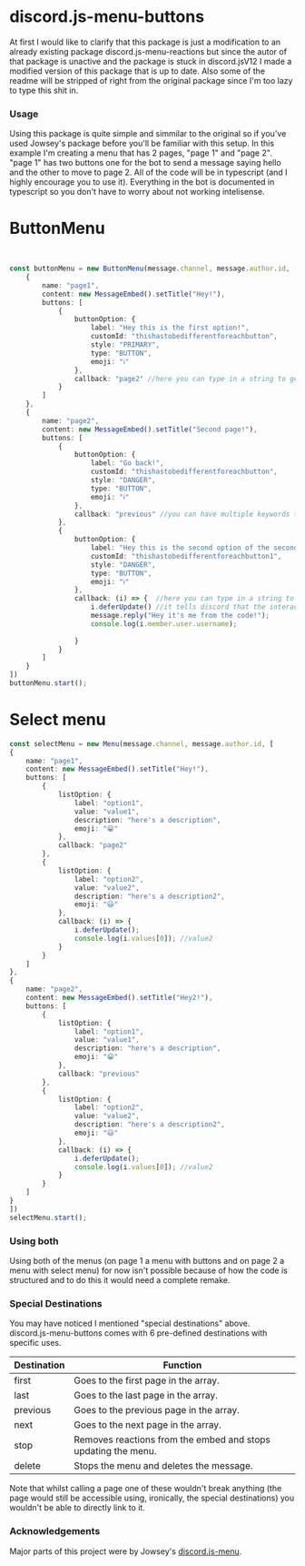 # discord.js-menu-buttons
At first I would like to clarify that this package is just a modification to an already existing package discord.js-menu-reactions but since the autor of that package
is unactive and the package is stuck in discord.jsV12 I made a modified version of this package that is up to date. Also some of the readme will be stripped of right 
from the original package since I'm too lazy to type this shit in.

### Usage
Using this package is quite simple and simmilar to the original so if you've used Jowsey's package before you'll be familiar with this setup.
In this example I'm creating a menu that has 2 pages, "page 1" and "page 2". "page 1" has two buttons one for the bot to send a message saying hello
and the other to move to page 2. All of the code will be in typescript (and I highly encourage you to use it). Everything in the bot is documented in typescript so you don't have to worry
about not working intelisense.
# ButtonMenu
```typescript


const buttonMenu = new ButtonMenu(message.channel, message.author.id, [
    {
        name: "page1",
        content: new MessageEmbed().setTitle("Hey!"),
        buttons: [
            {
                buttonOption: {
                    label: "Hey this is the first option!",
                    customId: "thishastobedifferentforeachbutton",
                    style: "PRIMARY",
                    type: "BUTTON",
                    emoji: "ℹ"
                },
                callback: "page2" //here you can type in a string to get to another page or a function to execute code after clicking
            }
        ]
    },
    {
        name: "page2",
        content: new MessageEmbed().setTitle("Second page!"),
        buttons: [
            {
                buttonOption: {
                    label: "Go back!",
                    customId: "thishastobedifferentforeachbutton",
                    style: "DANGER",
                    type: "BUTTON",
                    emoji: "ℹ"
                },
                callback: "previous" //you can have multiple keywords to operate those pages for example previousm, first, last, 
            },
            {
                buttonOption: {
                    label: "Hey this is the second option of the second page!",
                    customId: "thishastobedifferentforeachbutton1",
                    style: "DANGER",
                    type: "BUTTON",
                    emoji: "ℹ"
                },
                callback: (i) => {  //here you can type in a string to get to another page or a function to execute code after clicking
                    i.deferUpdate() //it tells discord that the interaction was successful
                    message.reply("Hey it's me from the code!");
                    console.log(i.member.user.username);
                    
                }
            }
        ]
    }
])
buttonMenu.start();
```

# Select menu
```typescript
const selectMenu = new Menu(message.channel, message.author.id, [
{
    name: "page1",
    content: new MessageEmbed().setTitle("Hey!"),
    buttons: [
        {
            listOption: {
                label: "option1",
                value: "value1",
                description: "here's a description",
                emoji: "😁"
            },
            callback: "page2"
        },
        {
            listOption: {
                label: "option2",
                value: "value2",
                description: "here's a description2",
                emoji: "😃"
            },
            callback: (i) => {
                i.deferUpdate(); 
                console.log(i.values[0]); //value2
            }
        }
    ]
},
{
    name: "page2",
    content: new MessageEmbed().setTitle("Hey2!"),
    buttons: [
        {
            listOption: {
                label: "option1",
                value: "value1",
                description: "here's a description",
                emoji: "😁"
            },
            callback: "previous"
        },
        {
            listOption: {
                label: "option2",
                value: "value2",
                description: "here's a description2",
                emoji: "😃"
            },
            callback: (i) => {
                i.deferUpdate(); 
                console.log(i.values[0]); //value2
            }
        }
    ]
}
])
selectMenu.start();
```

### Using both
Using both of the menus (on page 1 a menu with buttons and on page 2 a menu with select menu) for now isn't possible because of how the code is structured and to do this
it would need a complete remake.

### Special Destinations
You may have noticed I mentioned "special destinations" above.   
discord.js-menu-buttons comes with 6 pre-defined destinations with specific uses.

| Destination 	| Function                                                      	|
|-------------	|---------------------------------------------------------------	|
| first       	| Goes to the first page in the array.                          	|
| last        	| Goes to the last page in the array.                           	|
| previous    	| Goes to the previous page in the array.                       	|
| next        	| Goes to the next page in the array.                           	|
| stop        	| Removes reactions from the embed and stops updating the menu. 	|
| delete      	| Stops the menu and deletes the message.                       	|

Note that whilst calling a page one of these wouldn't break anything (the page would still be accessible using, ironically, the special destinations) you wouldn't be able to directly link to it.

### Acknowledgements
Major parts of this project were by Jowsey's [discord.js-menu](https://github.com/jowsey/discord.js-menu).  